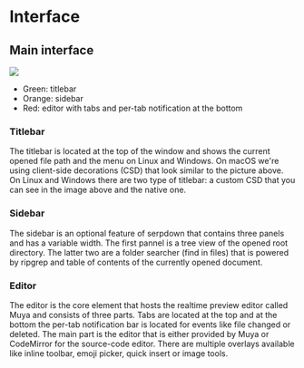 # Interface

## Main interface

![](assets/serpdown-interface.png)

- Green: titlebar
- Orange: sidebar
- Red: editor with tabs and per-tab notification at the bottom

### Titlebar

The titlebar is located at the top of the window and shows the current opened file path and the menu on Linux and Windows. On macOS we're using client-side decorations (CSD) that look similar to the picture above. On Linux and Windows there are two type of titlebar: a custom CSD that you can see in the image above and the native one.

### Sidebar

The sidebar is an optional feature of serpdown that contains three panels and has a variable width. The first pannel is a tree view of the opened root directory. The latter two are a folder searcher (find in files) that is powered by ripgrep and table of contents of the currently opened document.

### Editor

The editor is the core element that hosts the realtime preview editor called Muya and consists of three parts. Tabs are located at the top and at the bottom the per-tab notification bar is located for events like file changed or deleted. The main part is the editor that is either provided by Muya or CodeMirror for the source-code editor. There are multiple overlays available like inline toolbar, emoji picker, quick insert or image tools.
